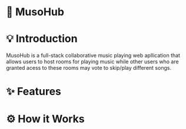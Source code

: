 # 🎵 MusoHub

# 💡 Introduction
MusoHub is a full-stack collaborative music playing web apllication that allows users to host rooms for playing music while other users who are granted acess to these rooms may vote to skip/play different songs.

# ✨ Features

# ⚙ How it Works
